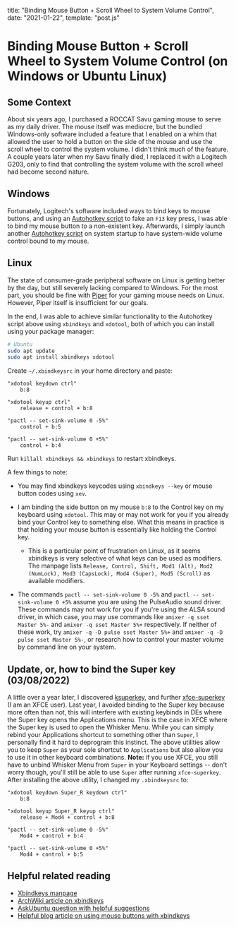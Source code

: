 title: "Binding Mouse Button + Scroll Wheel to System Volume Control", date: "2021-01-22", template: "post.js"

# Binding Mouse Button + Scroll Wheel to System Volume Control (on Windows or Ubuntu Linux)

## Some Context

About six years ago, I purchased a ROCCAT Savu gaming mouse to serve as my daily driver. The mouse itself was mediocre, but the bundled Windows-only software included a feature that I enabled on a whim that allowed the user to hold a button on the side of the mouse and use the scroll wheel to control the system volume. I didn't think much of the feature. A couple years later when my Savu finally died, I replaced it with a Logitech G203, only to find that controlling the system volume with the scroll wheel had become second nature.

## Windows

Fortunately, Logitech's software included ways to bind keys to mouse buttons, and using an [Autohotkey script](https://gist.github.com/kevinfiol/e7a915a3ed6f1f3e6d5f745633b61617) to fake an `F13` key press, I was able to bind my mouse button to a non-existent key. Afterwards, I simply launch another [Autohotkey script](https://gist.github.com/kevinfiol/9214d92033fc6a6784a607c97aa50838) on system startup to have system-wide volume control bound to my mouse.

## Linux

The state of consumer-grade peripheral software on Linux is getting better by the day, but still severely lacking compared to Windows. For the most part, you should be fine with [Piper](https://github.com/libratbag/piper/) for your gaming mouse needs on Linux. However, Piper itself is insufficient for our goals.

In the end, I was able to achieve similar functionality to the Autohotkey script above using `xbindkeys` and `xdotool`, both of which you can install using your package manager:

```bash
# Ubuntu
sudo apt update
sudo apt install xbindkeys xdotool
```

Create `~/.xbindkeysrc` in your home directory and paste:
```
"xdotool keydown ctrl"
    b:8

"xdotool keyup ctrl"
    release + control + b:8

"pactl -- set-sink-volume 0 -5%"
    control + b:5

"pactl -- set-sink-volume 0 +5%"
    control + b:4
```

Run `killall xbindkeys && xbindkeys` to restart xbindkeys.

A few things to note:
  * You may find xbindkeys keycodes using `xbindkeys --key` or mouse button codes using `xev`.

  * I am binding the side button on my mouse `b:8` to the Control key on my keyboard using `xdotool`. This may or may not work for you if you already bind your Control key to something else. What this means in practice is that holding your mouse button is essentially like holding the Control key.
    * This is a particular point of frustration on Linux, as it seems xbindkeys is very selective of what keys can be used as modifiers. The manpage lists `Release, Control, Shift, Mod1 (Alt), Mod2 (NumLock),
Mod3 (CapsLock), Mod4 (Super), Mod5 (Scroll)` as available modifiers.

  * The commands `pactl -- set-sink-volume 0 -5%` and `pactl -- set-sink-volume 0 +5%` assume you are using the PulseAudio sound driver. These commands may not work for you if you're using the ALSA sound driver, in which case, you may use commands like `amixer -q sset Master 5%-` and `amixer -q sset Master 5%+` respectively. If neither of these work, try `amixer -q -D pulse sset Master 5%+` and `amixer -q -D pulse sset Master 5%-`, or research how to control your master volume by command line on your system.

## Update, or, how to bind the Super key (03/08/2022)

A little over a year later, I discovered [ksuperkey](https://github.com/hanschen/ksuperkey), and further [xfce-superkey](https://github.com/jixunmoe/xfce-superkey) (I am an XFCE user). Last year, I avoided binding to the Super key because more often than not, this will interfere with existing keybinds in DEs where the Super key opens the Applications menu. This is the case in XFCE where the Super key is used to open the Whisker Menu. While you can simply rebind your Applications shortcut to something other than `Super`, I personally find it hard to deprogram this instinct. The above utilities allow you to keep `Super` as your sole shortcut to `Applications` but also allow you to use it in other keyboard combinations. **Note:** if you use XFCE, you still have to unbind Whisker Menu from `Super` in your Keyboard settings -- don't worry though, you'll still be able to use `Super` after running `xfce-superkey`. After installing the above utility, I changed my `.xbindkeysrc` to:

```
"xdotool keydown Super_R keydown ctrl"
    b:8

"xdotool keyup Super_R keyup ctrl"
    release + Mod4 + control + b:8

"pactl -- set-sink-volume 0 -5%"
    Mod4 + control + b:4

"pactl -- set-sink-volume 0 +5%"
    Mod4 + control + b:5
```

## Helpful related reading

* [Xbindkeys manpage](https://linux.die.net/man/1/xbindkeys)
* [ArchWiki article on xbindkeys](https://wiki.archlinux.org/index.php/Xbindkeys)
* [AskUbuntu question with helpful suggestions](https://askubuntu.com/questions/627555/how-to-map-modifiers-e-g-ctrl-to-mouse-thumb-buttons-using-xbindkeys)
* [Helpful blog article on using mouse buttons with xbindkeys](https://web.archive.org/web/20200107023614/https://blog.hanschen.org/2009/10/13/mouse-shortcuts-with-xbindkeys/)

